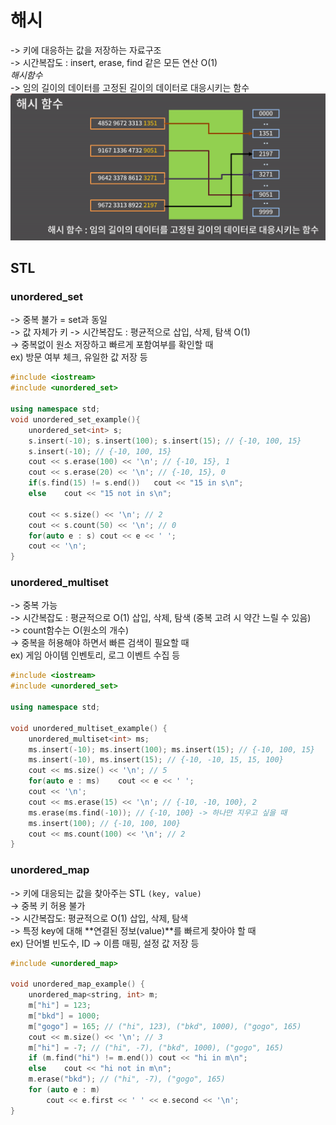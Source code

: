 # 해시
-> 키에 대응하는 값을 저장하는 자료구조  
-> 시간복잡도 : insert, erase, find 같은 모든 연산 O(1)  
*해시함수*  
-> 임의 길이의 데이터를 고정된 길이의 데이터로 대응시키는 함수  
![alt text](image.png)

## STL ##
### unordered_set 
-> 중복 불가 = set과 동일  
-> 값 자체가 키 
-> 시간복잡도 : 평균적으로 삽입, 삭제, 탐색 O(1)  
-> 중복없이 원소 저장하고 빠르게 포함여부를 확인할 때   
    ex) 방문 여부 체크, 유일한 값 저장 등  
```cpp
#include <iostream>
#include <unordered_set>

using namespace std;
void unordered_set_example(){
    unordered_set<int> s;
    s.insert(-10); s.insert(100); s.insert(15); // {-10, 100, 15}
    s.insert(-10); // {-10, 100, 15}
    cout << s.erase(100) << '\n'; // {-10, 15}, 1
    cout << s.erase(20) << '\n'; // {-10, 15}, 0
    if(s.find(15) != s.end())   cout << "15 in s\n";
    else    cout << "15 not in s\n";

    cout << s.size() << '\n'; // 2
    cout << s.count(50) << '\n'; // 0
    for(auto e : s) cout << e << ' ';
    cout << '\n';
}
```   
### unordered_multiset  
-> 중복 가능  
-> 시간복잡도 : 평균적으로 O(1) 삽입, 삭제, 탐색 (중복 고려 시 약간 느릴 수 있음)  
-> count함수는 O(원소의 개수)  
-> 중복을 허용해야 하면서 빠른 검색이 필요할 때  
    ex) 게임 아이템 인벤토리, 로그 이벤트 수집 등  
```cpp
#include <iostream>
#include <unordered_set>

using namespace std;

void unordered_multiset_example() {
    unordered_multiset<int> ms;
    ms.insert(-10); ms.insert(100); ms.insert(15); // {-10, 100, 15}
    ms.insert(-10), ms.insert(15); // {-10, -10, 15, 15, 100}
    cout << ms.size() << '\n'; // 5
    for(auto e : ms)    cout << e << ' ';
    cout << '\n';
    cout << ms.erase(15) << '\n'; // {-10, -10, 100}, 2
    ms.erase(ms.find(-10)); // {-10, 100} -> 하나만 지우고 싶을 때
    ms.insert(100); // {-10, 100, 100}
    cout << ms.count(100) << '\n'; // 2
}
```  

### unordered_map  
-> 키에 대응되는 값을 찾아주는 STL `(key, value)`  
-> 중복 키 허용 불가  
-> 시간복잡도: 평균적으로 O(1) 삽입, 삭제, 탐색  
-> 특정 key에 대해 **연결된 정보(value)**를 빠르게 찾아야 할 때  
    ex) 단어별 빈도수, ID → 이름 매핑, 설정 값 저장 등
```cpp
#include <unordered_map>

void unordered_map_example() {
    unordered_map<string, int> m;
    m["hi"] = 123;
    m["bkd"] = 1000;
    m["gogo"] = 165; // ("hi", 123), ("bkd", 1000), ("gogo", 165)
    cout << m.size() << '\n'; // 3
    m["hi"] = -7; // ("hi", -7), ("bkd", 1000), ("gogo", 165)
    if (m.find("hi") != m.end()) cout << "hi in m\n";
    else    cout << "hi not in m\n";
    m.erase("bkd"); // ("hi", -7), ("gogo", 165)
    for (auto e : m)
        cout << e.first << ' ' << e.second << '\n';
}
```
